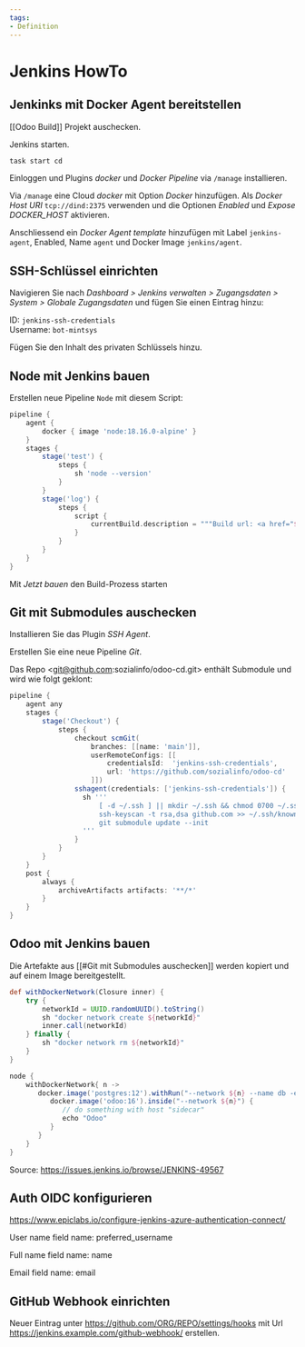 ```yaml
---
tags:
- Definition
---
```

# Jenkins HowTo

## Jenkinks mit Docker Agent bereitstellen

[[Odoo Build]] Projekt auschecken.

Jenkins starten.

```bash
task start cd
```

Einloggen und Plugins *docker* und *Docker Pipeline* via `/manage` installieren.

Via `/manage` eine Cloud *docker* mit Option *Docker* hinzufügen. Als *Docker Host URI* `tcp://dind:2375` verwenden und die Optionen *Enabled* und *Expose DOCKER_HOST* aktivieren.

Anschliessend ein *Docker Agent template* hinzufügen mit Label `jenkins-agent`, Enabled, Name `agent` und Docker Image `jenkins/agent`.

## SSH-Schlüssel einrichten

Navigieren Sie nach *Dashboard > Jenkins verwalten > Zugangsdaten > System > Globale Zugangsdaten* und fügen Sie einen Eintrag hinzu:

ID: `jenkins-ssh-credentials`\
Username: `bot-mintsys`

Fügen Sie den Inhalt des privaten Schlüssels hinzu.

## Node mit Jenkins bauen

Erstellen neue Pipeline `Node` mit diesem Script:

```groovy
pipeline {
    agent {
        docker { image 'node:18.16.0-alpine' }
    }
    stages {
        stage('test') {
            steps {
                sh 'node --version'
            }
        }
        stage('log') {
            steps {
                script {
                    currentBuild.description = """Build url: <a href="${BUILD_URL}">Link</a>"""
                }
            }
        }
    }
}
```

Mit *Jetzt bauen* den Build-Prozess starten

## Git mit Submodules auschecken

Installieren Sie das Plugin *SSH Agent*.

Erstellen Sie eine neue Pipeline *Git*.

Das Repo <git@github.com:sozialinfo/odoo-cd.git> enthält Submodule und wird wie folgt geklont:

```groovy
pipeline {
	agent any
    stages {
        stage('Checkout') {
	        steps {
		        checkout scmGit(
		            branches: [[name: 'main']],
		            userRemoteConfigs: [[
		                credentialsId:  'jenkins-ssh-credentials',
		                url: 'https://github.com/sozialinfo/odoo-cd'
		            ]])
				sshagent(credentials: ['jenkins-ssh-credentials']) {
			      sh '''
                      [ -d ~/.ssh ] || mkdir ~/.ssh && chmod 0700 ~/.ssh
                      ssh-keyscan -t rsa,dsa github.com >> ~/.ssh/known_hosts
                      git submodule update --init
                  '''
				}
		    }
	    }
	}
	post {
        always {
            archiveArtifacts artifacts: '**/*'
        }
    }
}
```

## Odoo mit Jenkins bauen

Die Artefakte aus [[#Git mit Submodules auschecken]] werden kopiert und auf einem Image bereitgestellt.

```groovy
def withDockerNetwork(Closure inner) {
    try {
        networkId = UUID.randomUUID().toString()
        sh "docker network create ${networkId}"
        inner.call(networkId)
    } finally {
        sh "docker network rm ${networkId}"
    }
}

node {
    withDockerNetwork{ n ->
	   docker.image('postgres:12').withRun("--network ${n} --name db -e POSTGRESQL_PASSWORD=postgres") { c->
	      docker.image('odoo:16').inside("--network ${n}") {
	         // do something with host "sidecar"
	         echo "Odoo"
	      }
	   }
	}
}
```

Source: <https://issues.jenkins.io/browse/JENKINS-49567>

## Auth OIDC konfigurieren

<https://www.epiclabs.io/configure-jenkins-azure-authentication-connect/>

User name field name: preferred_username

Full name field name: name

Email field name: email

## GitHub Webhook einrichten

Neuer Eintrag unter <https://github.com/ORG/REPO/settings/hooks> mit Url <https://jenkins.example.com/github-webhook/> erstellen.